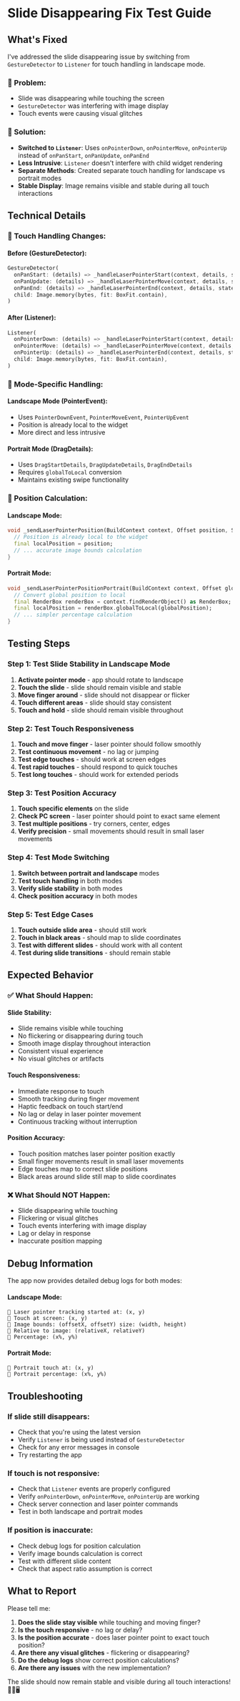 # Slide Disappearing Fix Test Guide

## What's Fixed

I've addressed the slide disappearing issue by switching from `GestureDetector` to `Listener` for touch handling in landscape mode.

### **🎯 Problem:**
- Slide was disappearing while touching the screen
- `GestureDetector` was interfering with image display
- Touch events were causing visual glitches

### **🔧 Solution:**
- **Switched to `Listener`**: Uses `onPointerDown`, `onPointerMove`, `onPointerUp` instead of `onPanStart`, `onPanUpdate`, `onPanEnd`
- **Less Intrusive**: `Listener` doesn't interfere with child widget rendering
- **Separate Methods**: Created separate touch handling for landscape vs portrait modes
- **Stable Display**: Image remains visible and stable during all touch interactions

## Technical Details

### **🔄 Touch Handling Changes:**

#### **Before (GestureDetector):**
```dart
GestureDetector(
  onPanStart: (details) => _handleLaserPointerStart(context, details, state),
  onPanUpdate: (details) => _handleLaserPointerMove(context, details, state),
  onPanEnd: (details) => _handleLaserPointerEnd(context, details, state),
  child: Image.memory(bytes, fit: BoxFit.contain),
)
```

#### **After (Listener):**
```dart
Listener(
  onPointerDown: (details) => _handleLaserPointerStart(context, details, state),
  onPointerMove: (details) => _handleLaserPointerMove(context, details, state),
  onPointerUp: (details) => _handleLaserPointerEnd(context, details, state),
  child: Image.memory(bytes, fit: BoxFit.contain),
)
```

### **📱 Mode-Specific Handling:**

#### **Landscape Mode (PointerEvent):**
- Uses `PointerDownEvent`, `PointerMoveEvent`, `PointerUpEvent`
- Position is already local to the widget
- More direct and less intrusive

#### **Portrait Mode (DragDetails):**
- Uses `DragStartDetails`, `DragUpdateDetails`, `DragEndDetails`
- Requires `globalToLocal` conversion
- Maintains existing swipe functionality

### **🎯 Position Calculation:**

#### **Landscape Mode:**
```dart
void _sendLaserPointerPosition(BuildContext context, Offset position, SlideControllerState state) {
  // Position is already local to the widget
  final localPosition = position;
  // ... accurate image bounds calculation
}
```

#### **Portrait Mode:**
```dart
void _sendLaserPointerPositionPortrait(BuildContext context, Offset globalPosition, SlideControllerState state) {
  // Convert global position to local
  final RenderBox renderBox = context.findRenderObject() as RenderBox;
  final localPosition = renderBox.globalToLocal(globalPosition);
  // ... simpler percentage calculation
}
```

## Testing Steps

### **Step 1: Test Slide Stability in Landscape Mode**
1. **Activate pointer mode** - app should rotate to landscape
2. **Touch the slide** - slide should remain visible and stable
3. **Move finger around** - slide should not disappear or flicker
4. **Touch different areas** - slide should stay consistent
5. **Touch and hold** - slide should remain visible throughout

### **Step 2: Test Touch Responsiveness**
1. **Touch and move finger** - laser pointer should follow smoothly
2. **Test continuous movement** - no lag or jumping
3. **Test edge touches** - should work at screen edges
4. **Test rapid touches** - should respond to quick touches
5. **Test long touches** - should work for extended periods

### **Step 3: Test Position Accuracy**
1. **Touch specific elements** on the slide
2. **Check PC screen** - laser pointer should point to exact same element
3. **Test multiple positions** - try corners, center, edges
4. **Verify precision** - small movements should result in small laser movements

### **Step 4: Test Mode Switching**
1. **Switch between portrait and landscape** modes
2. **Test touch handling** in both modes
3. **Verify slide stability** in both modes
4. **Check position accuracy** in both modes

### **Step 5: Test Edge Cases**
1. **Touch outside slide area** - should still work
2. **Touch in black areas** - should map to slide coordinates
3. **Test with different slides** - should work with all content
4. **Test during slide transitions** - should remain stable

## Expected Behavior

### **✅ What Should Happen:**

#### **Slide Stability:**
- Slide remains visible while touching
- No flickering or disappearing during touch
- Smooth image display throughout interaction
- Consistent visual experience
- No visual glitches or artifacts

#### **Touch Responsiveness:**
- Immediate response to touch
- Smooth tracking during finger movement
- Haptic feedback on touch start/end
- No lag or delay in laser pointer movement
- Continuous tracking without interruption

#### **Position Accuracy:**
- Touch position matches laser pointer position exactly
- Small finger movements result in small laser movements
- Edge touches map to correct slide positions
- Black areas around slide still map to slide coordinates

### **❌ What Should NOT Happen:**
- Slide disappearing while touching
- Flickering or visual glitches
- Touch events interfering with image display
- Lag or delay in response
- Inaccurate position mapping

## Debug Information

The app now provides detailed debug logs for both modes:

#### **Landscape Mode:**
```
🎯 Laser pointer tracking started at: (x, y)
🎯 Touch at screen: (x, y)
🎯 Image bounds: (offsetX, offsetY) size: (width, height)
🎯 Relative to image: (relativeX, relativeY)
🎯 Percentage: (x%, y%)
```

#### **Portrait Mode:**
```
🎯 Portrait touch at: (x, y)
🎯 Portrait percentage: (x%, y%)
```

## Troubleshooting

### **If slide still disappears:**
- Check that you're using the latest version
- Verify `Listener` is being used instead of `GestureDetector`
- Check for any error messages in console
- Try restarting the app

### **If touch is not responsive:**
- Check that `Listener` events are properly configured
- Verify `onPointerDown`, `onPointerMove`, `onPointerUp` are working
- Check server connection and laser pointer commands
- Test in both landscape and portrait modes

### **If position is inaccurate:**
- Check debug logs for position calculation
- Verify image bounds calculation is correct
- Test with different slide content
- Check that aspect ratio assumption is correct

## What to Report

Please tell me:
1. **Does the slide stay visible** while touching and moving finger?
2. **Is the touch responsive** - no lag or delay?
3. **Is the position accurate** - does laser pointer point to exact touch position?
4. **Are there any visual glitches** - flickering or disappearing?
5. **Do the debug logs** show correct position calculations?
6. **Are there any issues** with the new implementation?

The slide should now remain stable and visible during all touch interactions! 🎯📱🖥️
